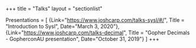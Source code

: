 +++
title = "Talks"
layout = "sectionlist"

Presentations = [
{Link="https://www.joshcarp.com/talks-sysl/#/", Title = "Introduction to Sysl", Date="March 3, 2020"},
{Link="https://www.joshcarp.com/talks-decimal", Title = "Gopher Decimals - GopherconAU presentation", Date="October 31, 2019"}
]
+++